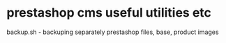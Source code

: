 # prestashop cms useful utilities etc
backup.sh - backuping separately prestashop files, base, product images
